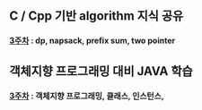 ## C / Cpp 기반 algorithm 지식 공유

#### [3주차](https://velog.io/@taerim0/2023-%EB%8F%99%EA%B3%84%EB%AA%A8%EA%B0%81%EC%86%8C-taerims-%EC%BD%94%EB%94%A9%EA%B5%90%EC%8B%A4-3) : dp, napsack, prefix sum, two pointer

## 객체지향 프로그래밍 대비 JAVA 학습

#### [3주차](https://velog.io/@taerim0/2023-%EB%8F%99%EA%B3%84%EB%AA%A8%EA%B0%81%EC%86%8C-JAVA-3%EC%A3%BC%EC%B0%A8) : 객체지향 프로그래밍, 클래스, 인스턴스, 
